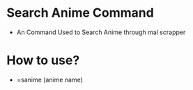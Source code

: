 # Search Anime Command
- An Command Used to Search Anime through mal scrapper
# How to use?
- =sanime (anime name)
